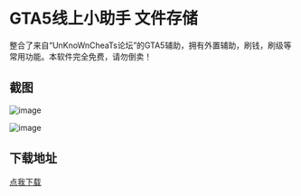 # GTA5线上小助手 文件存储

整合了来自“UnKnoWnCheaTs论坛”的GTA5辅助，拥有外置辅助，刷钱，刷级等常用功能。本软件完全免费，请勿倒卖！

## 截图

![image](https://ae01.alicdn.com/kf/H345ff9e5ef2141739794fac8ff6fd820r.png)

![image](https://ae01.alicdn.com/kf/H2cea81a1adc74a38b7e0f81cb7ce2e48e.png)

## 下载地址

[点我下载](http://disk.crazyzhang.cn/dir/16907746-34952623-757b8b)  

